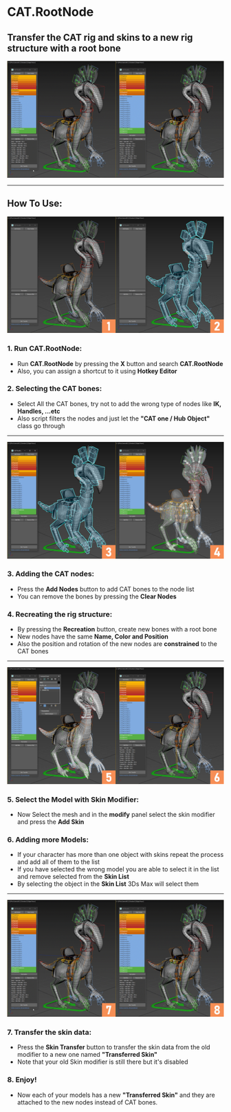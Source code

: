 # CAT.RootNode
## Transfer the CAT rig and skins to a new rig structure with a root bone
![](img/0.gif)

---
## How To Use:
![](img/1.jpg)
### 1. Run CAT.RootNode:
* Run **CAT.RootNode** by pressing the **X** button and search **CAT.RootNode**
* Also, you can assign a shortcut to it using **Hotkey Editor**
  
### 2. Selecting the CAT bones:
  * Select All the CAT bones, try not to add the wrong type of nodes like **IK, Handles, ...etc**
  * Also script filters the nodes and just let the **"CAT one / Hub Object"** class go through
---
![](img/2.jpg)
### 3. Adding the CAT nodes:
  * Press the **Add Nodes** button to add CAT bones to the node list
  * You can remove the bones by pressing the **Clear Nodes**
### 4. Recreating the rig structure:
  * By pressing the **Recreation** button, create new bones with a root bone
  * New nodes have the same **Name, Color and Position**
  * Also the position and rotation of the new nodes are **constrained** to the CAT bones
---
![](img/3.jpg)
### 5. Select the Model with Skin Modifier:
  * Now Select the mesh and in the **modify** panel select the skin modifier and press the **Add Skin**
### 6. Adding more Models:
  * If your character has more than one object with skins repeat the process and add all of them to the list
  * If you have selected the wrong model you are able to select it in the list and remove selected from the **Skin List**
  * By selecting the object in the **Skin List** 3Ds Max will select them
---
![](img/4.gif)
### 7. Transfer the skin data:
  * Press the **Skin Transfer** button to transfer the skin data from the old modifier to a new one named **"Transferred Skin"**
  * Note that your old Skin modifier is still there but it's disabled
### 8. Enjoy!
  * Now each of your models has a new **"Transferred Skin"** and they are attached to the new nodes instead of CAT bones.
